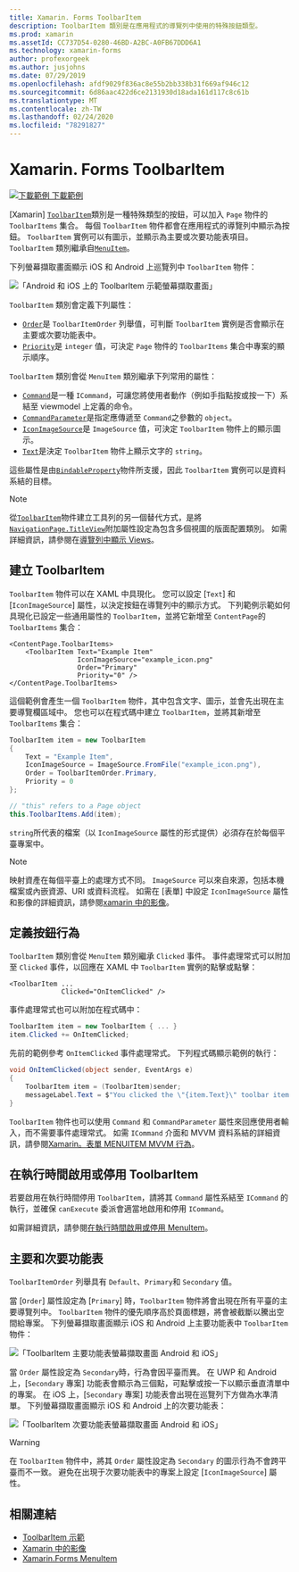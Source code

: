```yaml
---
title: Xamarin. Forms ToolbarItem
description: ToolbarItem 類別是在應用程式的導覽列中使用的特殊按鈕類型。
ms.prod: xamarin
ms.assetId: CC737D54-0280-46BD-A2BC-A0FB67DDD6A1
ms.technology: xamarin-forms
author: profexorgeek
ms.author: jusjohns
ms.date: 07/29/2019
ms.openlocfilehash: afdf9029f836ac8e55b2bb338b31f669af946c12
ms.sourcegitcommit: 6d86aac422d6ce2131930d18ada161d117c8c61b
ms.translationtype: MT
ms.contentlocale: zh-TW
ms.lasthandoff: 02/24/2020
ms.locfileid: "78291827"
---
```

# <a name="xamarinforms-toolbaritem"></a>Xamarin. Forms ToolbarItem

[![下載範例](~/media/shared/download.png) 下載範例](https://docs.microsoft.com/samples/xamarin/xamarin-forms-samples/userinterface-toolbaritem/)

[Xamarin] [`ToolbarItem`](xref:Xamarin.Forms.ToolbarItem)類別是一種特殊類型的按鈕，可以加入 `Page` 物件的 `ToolbarItems` 集合。 每個 `ToolbarItem` 物件都會在應用程式的導覽列中顯示為按鈕。 `ToolbarItem` 實例可以有圖示，並顯示為主要或次要功能表項目。 `ToolbarItem` 類別繼承自[`MenuItem`](xref:Xamarin.Forms.MenuItem)。

下列螢幕擷取畫面顯示 iOS 和 Android 上巡覽列中 `ToolbarItem` 物件：

![「Android 和 iOS 上的 ToolbarItem 示範螢幕擷取畫面」](toolbaritem-images/toolbaritem-device-screenshot.png "Android 和 iOS 上的 ToolbarItem 示範螢幕擷取畫面")

`ToolbarItem` 類別會定義下列屬性：

* [`Order`](xref:Xamarin.Forms.ToolbarItem.Order)是 `ToolbarItemOrder` 列舉值，可判斷 `ToolbarItem` 實例是否會顯示在主要或次要功能表中。
* [`Priority`](xref:Xamarin.Forms.ToolbarItem.Priority)是 `integer` 值，可決定 `Page` 物件的 `ToolbarItems` 集合中專案的顯示順序。

`ToolbarItem` 類別會從 `MenuItem` 類別繼承下列常用的屬性：

* [`Command`](xref:Xamarin.Forms.MenuItem.Command)是一種 `ICommand`，可讓您將使用者動作（例如手指點按或按一下）系結至 viewmodel 上定義的命令。
* [`CommandParameter`](xref:Xamarin.Forms.MenuItem.CommandParameter)是指定應傳遞至 `Command`之參數的 `object`。
* [`IconImageSource`](xref:Xamarin.Forms.MenuItem.IconImageSource)是 `ImageSource` 值，可決定 `ToolbarItem` 物件上的顯示圖示。
* [`Text`](xref:Xamarin.Forms.MenuItem.Text)是決定 `ToolbarItem` 物件上顯示文字的 `string`。

這些屬性是由[`BindableProperty`](xref:Xamarin.Forms.BindableProperty)物件所支援，因此 `ToolbarItem` 實例可以是資料系結的目標。

> [!NOTE]
> 從[`ToolbarItem`](xref:Xamarin.Forms.ToolbarItem)物件建立工具列的另一個替代方式，是將[`NavigationPage.TitleView`](xref:Xamarin.Forms.NavigationPage.TitleViewProperty)附加屬性設定為包含多個視圖的版面配置類別。 如需詳細資訊，請參閱在[導覽列中顯示 Views](~/xamarin-forms/app-fundamentals/navigation/hierarchical.md#displaying-views-in-the-navigation-bar)。

## <a name="create-a-toolbaritem"></a>建立 ToolbarItem

`ToolbarItem` 物件可以在 XAML 中具現化。 您可以設定 [`Text`] 和 [`IconImageSource`] 屬性，以決定按鈕在導覽列中的顯示方式。 下列範例示範如何具現化已設定一些通用屬性的 `ToolbarItem`，並將它新增至 `ContentPage`的 `ToolbarItems` 集合：

```xaml
<ContentPage.ToolbarItems>
    <ToolbarItem Text="Example Item"
                 IconImageSource="example_icon.png"
                 Order="Primary"
                 Priority="0" />
</ContentPage.ToolbarItems>
```

這個範例會產生一個 `ToolbarItem` 物件，其中包含文字、圖示，並會先出現在主要導覽欄區域中。 您也可以在程式碼中建立 `ToolbarItem`，並將其新增至 `ToolbarItems` 集合：

```csharp
ToolbarItem item = new ToolbarItem
{
    Text = "Example Item",
    IconImageSource = ImageSource.FromFile("example_icon.png"),
    Order = ToolbarItemOrder.Primary,
    Priority = 0
};

// "this" refers to a Page object
this.ToolbarItems.Add(item);
```

`string`所代表的檔案（以 `IconImageSource` 屬性的形式提供）必須存在於每個平臺專案中。

> [!NOTE]
> 映射資產在每個平臺上的處理方式不同。 `ImageSource` 可以來自來源，包括本機檔案或內嵌資源、URI 或資料流程。 如需在 [表單] 中設定 `IconImageSource` 屬性和影像的詳細資訊，請參閱[xamarin 中的影像](~/xamarin-forms/user-interface/images.md)。

## <a name="define-button-behavior"></a>定義按鈕行為

`ToolbarItem` 類別會從 `MenuItem` 類別繼承 `Clicked` 事件。 事件處理常式可以附加至 `Clicked` 事件，以回應在 XAML 中 `ToolbarItem` 實例的點擊或點擊：

```xaml
<ToolbarItem ...
             Clicked="OnItemClicked" />
```

事件處理常式也可以附加在程式碼中：

```csharp
ToolbarItem item = new ToolbarItem { ... }
item.Clicked += OnItemClicked;
```

先前的範例參考 `OnItemClicked` 事件處理常式。 下列程式碼顯示範例的執行：

```csharp
void OnItemClicked(object sender, EventArgs e)
{
    ToolbarItem item = (ToolbarItem)sender;
    messageLabel.Text = $"You clicked the \"{item.Text}\" toolbar item.";
}
```

`ToolbarItem` 物件也可以使用 `Command` 和 `CommandParameter` 屬性來回應使用者輸入，而不需要事件處理常式。 如需 `ICommand` 介面和 MVVM 資料系結的詳細資訊，請參閱[Xamarin。表單 MENUITEM MVVM 行為](~/xamarin-forms/user-interface/menuitem.md#define-menuitem-behavior-with-mvvm)。

## <a name="enable-or-disable-a-toolbaritem-at-runtime"></a>在執行時間啟用或停用 ToolbarItem

若要啟用在執行時間停用 `ToolbarItem`，請將其 `Command` 屬性系結至 `ICommand` 的執行，並確保 `canExecute` 委派會適當地啟用和停用 `ICommand`。

如需詳細資訊，請參閱[在執行時間啟用或停用 MenuItem](menuitem.md#enable-or-disable-a-menuitem-at-runtime)。

## <a name="primary-and-secondary-menus"></a>主要和次要功能表

`ToolbarItemOrder` 列舉具有 `Default`、`Primary`和 `Secondary` 值。

當 [`Order`] 屬性設定為 [`Primary`] 時，`ToolbarItem` 物件將會出現在所有平臺的主要導覽列中。 `ToolbarItem` 物件的優先順序高於頁面標題，將會被截斷以騰出空間給專案。 下列螢幕擷取畫面顯示 iOS 和 Android 上主要功能表中 `ToolbarItem` 物件：

![「ToolbarItem 主要功能表螢幕擷取畫面 Android 和 iOS」](toolbaritem-images/toolbaritem-primary-menu.png "ToolbarItem Android 和 iOS 上的主要功能表螢幕擷取畫面")

當 `Order` 屬性設定為 `Secondary`時，行為會因平臺而異。 在 UWP 和 Android 上，[`Secondary` 專案] 功能表會顯示為三個點，可點擊或按一下以顯示垂直清單中的專案。 在 iOS 上，[`Secondary` 專案] 功能表會出現在巡覽列下方做為水準清單。 下列螢幕擷取畫面顯示 iOS 和 Android 上的次要功能表：

![「ToolbarItem 次要功能表螢幕擷取畫面 Android 和 iOS」](toolbaritem-images/toolbaritem-secondary-menu.png "在 Android 和 iOS 上 ToolbarItem 次要功能表螢幕擷取畫面")

> [!WARNING]
> 在 `ToolbarItem` 物件中，將其 `Order` 屬性設定為 `Secondary` 的圖示行為不會跨平臺而不一致。 避免在出現于次要功能表中的專案上設定 [`IconImageSource`] 屬性。

## <a name="related-links"></a>相關連結

* [ToolbarItem 示範](https://docs.microsoft.com/samples/xamarin/xamarin-forms-samples/userinterface-toolbaritem/)
* [Xamarin 中的影像](~/xamarin-forms/user-interface/images.md)
* [Xamarin.Forms MenuItem](~/xamarin-forms/user-interface/menuitem.md)
